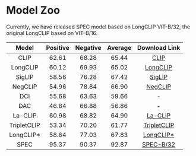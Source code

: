 # Model Zoo

Currently, we have released SPEC model based on LongCLIP VIT-B/32, the original LongCLIP based on VIT-B/16.

| Model | Positive | Negative | Average | Download Link |
| :---: | :------: | :------: | :-----: | :-----------: |
| CLIP | 62.61 | 68.28 | 65.44 | [CLIP](https://huggingface.co/openai/clip-vit-base-patch32) |
| LongCLIP | 60.12 | 69.93 | 65.02 | [LongCLIP](https://huggingface.co/BeichenZhang/LongCLIP-B)|
| SigLIP | 58.56 | 76.28 | 67.42 | [SigLIP](https://huggingface.co/google/siglip-base-patch16-224)|
| NegCLIP | 54.96 | 78.84 | 66.90 | [NegCLIP](https://github.com/mertyg/vision-language-models-are-bows/blob/main/model_zoo/__init__.py#L66) |
| DCI | 55.68 | 63.63 | 59.66 | - |
| DAC | 46.84 | 66.88 | 56.86 | - |
| La-CLIP | 60.98 | 68.82 | 64.90 | [La-CLIP](https://www.dropbox.com/scl/fi/ni23jf9zi7353amliv421/laion400m_clip.pt?rlkey=qalz2gvgpqkjouh1j0gxk1rgr&e=1&dl=0) |
| TripletCLIP | 53.34 | 70.20 | 61.77 | [TripletCLIP](https://drive.google.com/file/d/14mupW26LMh6U4FQPa74FOIMEg8MndxCh/view) |
| LongCLIP* | 58.64 | 77.03 | 67.83 | [LongCLIP*](https://huggingface.co/Xiaohud/SPECS/blob/main/openai_b32_longclip.pt) |
| SPEC | 95.37 | 90.37 | 92.87 | [SPEC-B/32](https://huggingface.co/Xiaohud/SPECS/blob/main/spec.pt) |


